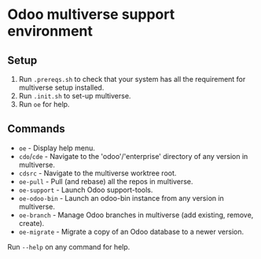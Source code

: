 # Odoo multiverse support environment
## Setup

1. Run ```.prereqs.sh``` to check that your system has all the requirement for multiverse setup installed.
2. Run ```.init.sh``` to set-up multiverse.
3. Run ```oe``` for help.

## Commands
- `oe` - Display help menu.
- `cdo`/`cde` - Navigate to the 'odoo'/'enterprise' directory of any version in multiverse.
- `cdsrc` - Navigate to the multiverse worktree root.
- `oe-pull` - Pull (and rebase) all the repos in multiverse.
- `oe-support` - Launch Odoo support-tools.
- `oe-odoo-bin` - Launch an odoo-bin instance from any version in multiverse.
- `oe-branch` - Manage Odoo branches in multiverse (add existing, remove, create).
- `oe-migrate` - Migrate a copy of an Odoo database to a newer version.

Run `--help` on any command for help.
